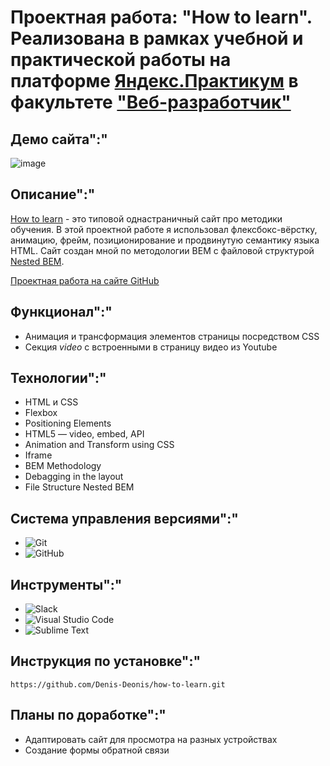 # Проектная работа: "How to learn".   Реализована в рамках учебной и практической работы на платформе [Яндекс.Практикум](https://praktikum.yandex.ru/) в факультете ["Веб-разработчик"](https://praktikum.yandex.ru/web/)

## Демо сайта":"

![image](ttps://raw.githubusercontent.com/Denis-Deonis/how-to-learn/main/demo/video_site_how_to_learn.gif?token=GHSAT0AAAAAABZNX6OVAVCWW44VNYLZAHSQY2L2AXQ)

## Описание":"

[How to learn](https://github.com/Denis-Deonis/how-to-learn) - это типовой однастраничный сайт про методики обучения. В этой проектной работе я использовал флексбокс-вёрстку, анимацию, фрейм, позиционирование и продвинутую семантику языка HTML. Сайт создан мной по методологии BEM с файловой структурой [Nested BEM](https://ru.bem.info/methodology/filestructure/#схемы).

[Проектная работа на сайте GitHub](https://github.com/Denis-Deonis/how-to-learn)

## Функционал":"

* Анимация и трансформация элементов страницы посредством CSS
* Секция *video* с встроенными в страницу видео из Youtube

## Технологии":"

* HTML и CSS
* Flexbox
* Positioning Elements
* HTML5 — video, embed, API
* Animation and Transform using CSS
* Iframe
* BEM Methodology
* Debagging in the layout
* File Structure Nested BEM

## Система управления версиями":"

* ![Git](https://img.shields.io/badge/git-%23F05033.svg?style=for-the-badge&logo=git&logoColor=white)
* ![GitHub](https://img.shields.io/badge/github-%23121011.svg?style=for-the-badge&logo=github&logoColor=white)

## Инструменты":"

* ![Slack](https://img.shields.io/badge/Slack-4A154B?style=for-the-badge&logo=slack&logoColor=white)
* ![Visual Studio Code](https://img.shields.io/badge/Visual%20Studio%20Code-0078d7.svg?style=for-the-badge&logo=visual-studio-code&logoColor=white)
* ![Sublime Text](https://img.shields.io/badge/sublime_text-%23575757.svg?style=for-the-badge&logo=sublime-text&logoColor=important)

## Инструкция по установке":"

``` git clone
https://github.com/Denis-Deonis/how-to-learn.git
```

## Планы по доработке":"

* Адаптировать сайт для просмотра на разных устройствах
* Создание формы обратной связи
